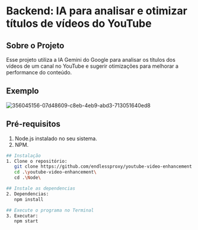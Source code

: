 # Backend: IA para analisar e otimizar títulos de vídeos do YouTube

## Sobre o Projeto
Esse projeto utiliza a IA Gemini do Google para analisar os títulos dos vídeos de um canal no YouTube e sugerir otimizações para melhorar a performance do conteúdo.

## Exemplo
![356045156-07d48609-c8eb-4eb9-abd3-713051640ed8](https://github.com/user-attachments/assets/68a63fae-42d7-4d66-b780-136d0c3c8c89)

## Pré-requisitos
1. Node.js instalado no seu sistema.
2. NPM.

```sh
## Instalação
1. Clone o repositório:
   git clone https://github.com/endlessproxy/youtube-video-enhancement.git
   cd .\youtube-video-enhancement\
   cd .\Node\

## Instale as dependencias
2. Dependencias:
   npm install

## Execute o programa no Terminal
3. Executar:
   npm start
